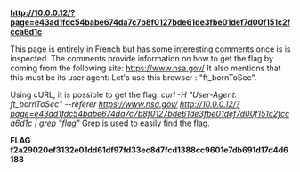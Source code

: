 **http://10.0.0.12/?page=e43ad1fdc54babe674da7c7b8f0127bde61de3fbe01def7d00f151c2fcca6d1c**

This page is entirely in French but has some interesting comments once is is inspected.
The comments provide information on how to get the flag by coming from the following site:
https://www.nsa.gov/
It also mentions that this must be its user agent:
Let's use this browser : "ft\_bornToSec".

Using cURL, it is possible to get the flag.
_curl -H "User-Agent: ft_bornToSec" --referer https://www.nsa.gov/ http://10.0.0.12/?page=e43ad1fdc54babe674da7c7b8f0127bde61de3fbe01def7d00f151c2fcca6d1c | grep "flag"_
Grep is used to easily find the flag.

**FLAG
f2a29020ef3132e01dd61df97fd33ec8d7fcd1388cc9601e7db691d17d4d6188**

